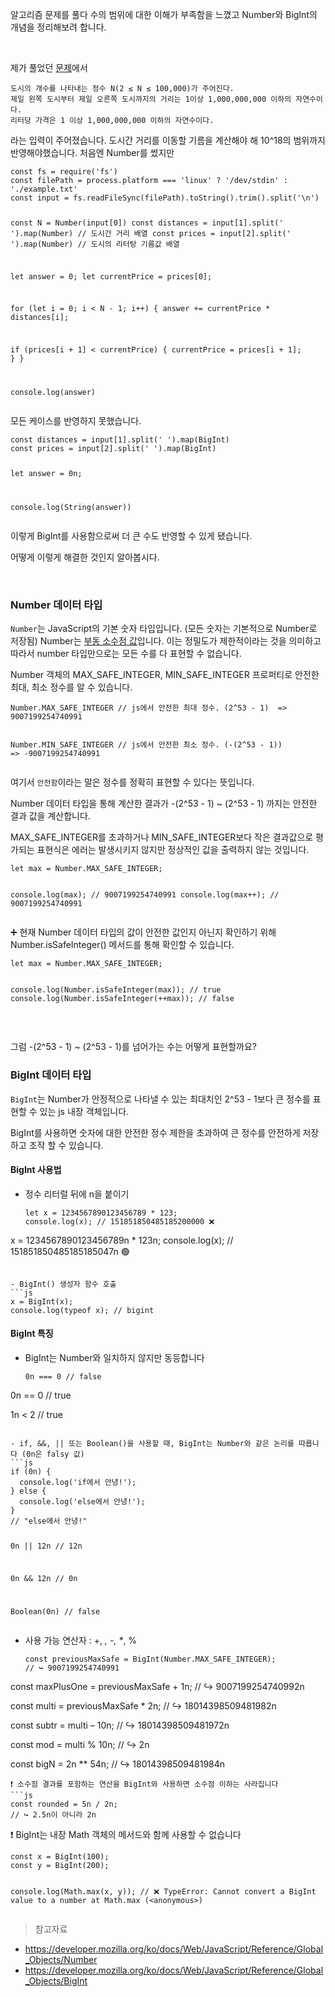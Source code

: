 <p>알고리즘 문제를 풀다 수의 범위에 대한 이해가 부족함을 느꼈고 
Number와 BigInt의 개념을 정리해보려 합니다.</p>
<br />

<p>제가 풀었던 <a href="https://www.acmicpc.net/problem/13305">문제</a>에서 </p>
<pre><code>도시의 개수를 나타내는 정수 N(2 ≤ N ≤ 100,000)가 주어진다.
제일 왼쪽 도시부터 제일 오른쪽 도시까지의 거리는 1이상 1,000,000,000 이하의 자연수이다. 
리터당 가격은 1 이상 1,000,000,000 이하의 자연수이다. </code></pre><p>라는 입력이 주어졌습니다.
도시간 거리를 이동할 기름을 계산해야 해 10^18의 범위까지 반영해야했습니다.
처음엔 Number를 썼지만</p>
<pre><code class="language-js">const fs = require('fs')
const filePath = process.platform === 'linux' ? '/dev/stdin' : './example.txt'
const input = fs.readFileSync(filePath).toString().trim().split('\n')

const N = Number(input[0])
const distances = input[1].split(' ').map(Number) // 도시간 거리 배열
const prices = input[2].split(' ').map(Number) // 도시의 리터탕 기름값 배열

let answer = 0;
let currentPrice = prices[0];

for (let i = 0; i &lt; N - 1; i++) {
  answer += currentPrice * distances[i];

  if (prices[i + 1] &lt; currentPrice) {
    currentPrice = prices[i + 1];
  }
}

console.log(answer)</code></pre>
<p>모든 케이스를 반영하지 못했습니다.</p>
<pre><code class="language-js">const distances = input[1].split(' ').map(BigInt)
const prices = input[2].split(' ').map(BigInt)

let answer = 0n;

console.log(String(answer))</code></pre>
<p>이렇게 BigInt를 사용함으로써 더 큰 수도 반영할 수 있게 됐습니다. </p>
<p>어떻게 이렇게 해결한 것인지 알아봅시다. </p>
<br />

<h3 id="number-데이터-타입">Number 데이터 타입</h3>
<p><code>Number</code>는 JavaScript의 기본 숫자 타입입니다. (모든 숫자는 기본적으로 Number로 저장됨)
Number는 <a href="https://en.wikipedia.org/wiki/Floating-point_arithmetic">부동 소수점 값</a>입니다. 이는 정밀도가 제한적이라는 것을 의미하고 따라서 number 타입만으로는 모든 수를 다 표현할 수 없습니다.</p>
<p>Number 객체의 MAX_SAFE_INTEGER, MIN_SAFE_INTEGER 프로퍼티로 안전한 최대, 최소 정수를 알 수 있습니다.</p>
<pre><code class="language-js">Number.MAX_SAFE_INTEGER // js에서 안전한 최대 정수. (2^53 - 1)  =&gt;  9007199254740991

Number.MIN_SAFE_INTEGER // js에서 안전한 최소 정수. (-(2^53 - 1)) =&gt; -9007199254740991</code></pre>
<p>여기서 <code>안전함</code>이라는 말은 정수를 정확히 표현할 수 있다는 뜻입니다.</p>
<p>Number 데이터 타입을 통해 계산한 결과가 -(2^53 - 1) ~ (2^53 - 1) 까지는 안전한 결과 값을 계산합니다.</p>
<p>MAX_SAFE_INTEGER를 초과하거나 MIN_SAFE_INTEGER보다 작은 결과값으로 평가되는 표현식은 에러는 발생시키지 않지만 정상적인 값을 출력하지 않는 것입니다.</p>
<pre><code class="language-js">let max = Number.MAX_SAFE_INTEGER;

console.log(max); // 9007199254740991
console.log(max++); // 9007199254740991</code></pre>
<p>➕ 현재 Number 데이터 타입의 값이 안전한 값인지 아닌지 확인하기 위해 Number.isSafeInteger() 메서드를 통해 확인할 수 있습니다.</p>
<pre><code class="language-js">let max = Number.MAX_SAFE_INTEGER;

console.log(Number.isSafeInteger(max));  // true
console.log(Number.isSafeInteger(++max)); // false</code></pre>
<br />

<p>그럼 -(2^53 - 1) ~ (2^53 - 1)를 넘어가는 수는 어떻게 표현할까요?</p>
<h3 id="bigint-데이터-타입">BigInt 데이터 타입</h3>
<p><code>BigInt</code>는 Number가 안정적으로 나타낼 수 있는 최대치인 2^53 - 1보다 큰 정수를 표현할 수 있는 js 내장 객체입니다.</p>
<p>BigInt를 사용하면 숫자에 대한 안전한 정수 제한을 초과하여 큰 정수를 안전하게 저장하고 조작 할 수 있습니다.</p>
<h4 id="bigint-사용법">BigInt 사용법</h4>
<ul>
<li>정수 리터럴 뒤에 n을 붙이기<pre><code class="language-js">let x = 1234567890123456789 * 123;
console.log(x); // 151851850485185200000 ❌
</code></pre>
</li>
</ul>
<p>x = 1234567890123456789n * 123n;
console.log(x); // 151851850485185185047n 🟢</p>
<pre><code>
- BigInt() 생성자 함수 호출
```js
x = BigInt(x);
console.log(typeof x); // bigint</code></pre><h4 id="bigint-특징">BigInt 특징</h4>
<ul>
<li>BigInt는 Number와 일치하지 않지만 동등합니다<pre><code class="language-js">0n === 0 // false
</code></pre>
</li>
</ul>
<p>0n == 0 // true</p>
<p>1n &lt; 2 // true</p>
<pre><code>
- if, &amp;&amp;, || 또는 Boolean()을 사용할 때, BigInt는 Number와 같은 논리를 따릅니다 (0n은 falsy 값)
```js
if (0n) {
  console.log('if에서 안녕!');
} else {
  console.log('else에서 안녕!');
}
// "else에서 안녕!"

0n || 12n // 12n

0n &amp;&amp; 12n // 0n

Boolean(0n) // false</code></pre><ul>
<li>사용 가능 연산자 : +, <em>, -, *</em>, %<pre><code class="language-js">const previousMaxSafe = BigInt(Number.MAX_SAFE_INTEGER);
// ↪ 9007199254740991
</code></pre>
</li>
</ul>
<p>const maxPlusOne = previousMaxSafe + 1n;
// ↪ 9007199254740992n</p>
<p>const multi = previousMaxSafe * 2n;
// ↪ 18014398509481982n</p>
<p>const subtr = multi – 10n;
// ↪ 18014398509481972n</p>
<p>const mod = multi % 10n;
// ↪ 2n</p>
<p>const bigN = 2n ** 54n;
// ↪ 18014398509481984n</p>
<pre><code>❗ 소수점 결과를 포함하는 연산을 BigInt와 사용하면 소수점 이하는 사라집니다
```js
const rounded = 5n / 2n;
// ↪ 2.5n이 아니라 2n</code></pre><p>❗ BigInt는 내장 Math 객체의 메서드와 함께 사용할 수 없습니다</p>
<pre><code class="language-js">const x = BigInt(100);
const y = BigInt(200);

console.log(Math.max(x, y)); // ❌ TypeError: Cannot convert a BigInt value to a number at Math.max (&lt;anonymous&gt;)</code></pre>
<blockquote>
<p>참고자료</p>
</blockquote>
<ul>
<li><a href="https://developer.mozilla.org/ko/docs/Web/JavaScript/Reference/Global_Objects/Number">https://developer.mozilla.org/ko/docs/Web/JavaScript/Reference/Global_Objects/Number</a></li>
<li><a href="https://developer.mozilla.org/ko/docs/Web/JavaScript/Reference/Global_Objects/BigInt">https://developer.mozilla.org/ko/docs/Web/JavaScript/Reference/Global_Objects/BigInt</a></li>
</ul>